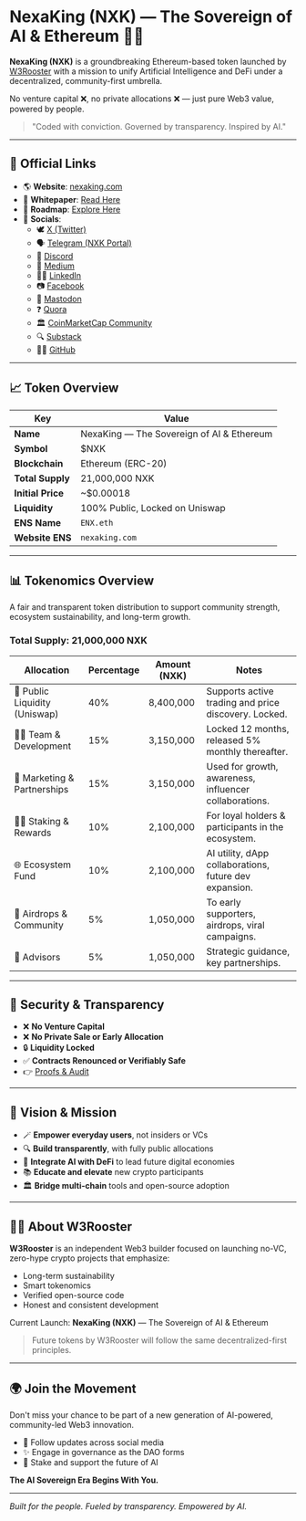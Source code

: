 # NexaKing (NXK) — The Sovereign of AI & Ethereum 🚀🌐

**NexaKing (NXK)** is a groundbreaking Ethereum-based token launched by [W3Rooster](https://github.com/W3Rooster) with a mission to unify Artificial Intelligence and DeFi under a decentralized, community-first umbrella.

No venture capital ❌, no private allocations ❌ — just pure Web3 value, powered by people.

> "Coded with conviction. Governed by transparency. Inspired by AI."

---

## 🔗 Official Links

- 🌎 **Website**: [nexaking.com](https://nexaking.com)
- 📄 **Whitepaper**: [Read Here](https://nexaking.com/whitepaper/)
- 📏 **Roadmap**: [Explore Here](https://nexaking.com/roadmap/)
- 💬 **Socials**:
  - 🕊️ [X (Twitter)](https://x.com/W3Rooster)
  - 🗣️ [Telegram (NXK Portal)](https://t.me/NexaKingNXK)
  - 🤟 [Discord](https://discord.gg/yourlink)
  - 📃 [Medium](https://medium.com/@w3rooster)
  - 👨‍🎓 [LinkedIn](https://www.linkedin.com/company/w3rooster)
  - 📷 [Facebook](https://www.facebook.com/W3RoosterOfficial/)
  - 🔰 [Mastodon](https://mastodon.social/@W3Rooster)
  - ❓ [Quora](https://www.quora.com/profile/W3Rooster)
  - 🏛️ [CoinMarketCap Community](https://coinmarketcap.com/community/profile/W3Rooster/)
  - 🔍 [Substack](https://substack.com/@w3rooster)
  - 🏃‍♂️ [GitHub](https://github.com/W3Rooster)

---

## 📈 Token Overview

| Key               | Value                                       |
|------------------|---------------------------------------------|
| **Name**         | NexaKing — The Sovereign of AI & Ethereum |
| **Symbol**       | $NXK                                        |
| **Blockchain**   | Ethereum (ERC-20)                           |
| **Total Supply** | 21,000,000 NXK                              |
| **Initial Price**| ~$0.00018                                   |
| **Liquidity**    | 100% Public, Locked on Uniswap              |
| **ENS Name**     | `ENX.eth`                                   |
| **Website ENS**  | `nexaking.com`                              |

---

## 📊 Tokenomics Overview

A fair and transparent token distribution to support community strength, ecosystem sustainability, and long-term growth.

### Total Supply: **21,000,000 NXK**

| Allocation                    | Percentage | Amount (NXK) | Notes                                                                 |
|------------------------------|------------|--------------|-----------------------------------------------------------------------|
| 🚙 Public Liquidity (Uniswap) | 40%        | 8,400,000    | Supports active trading and price discovery. Locked.                 |
| 👩‍💼 Team & Development       | 15%        | 3,150,000    | Locked 12 months, released 5% monthly thereafter.                    |
| 🌟 Marketing & Partnerships | 15%        | 3,150,000    | Used for growth, awareness, influencer collaborations.               |
| 🏋️‍♂️ Staking & Rewards         | 10%        | 2,100,000    | For loyal holders & participants in the ecosystem.                   |
| 🌐 Ecosystem Fund             | 10%        | 2,100,000    | AI utility, dApp collaborations, future dev expansion.               |
| 🎁 Airdrops & Community       | 5%         | 1,050,000    | To early supporters, airdrops, viral campaigns.                      |
| 🤝 Advisors                    | 5%         | 1,050,000    | Strategic guidance, key partnerships.                                |

---

## 🚧 Security & Transparency

- ❌ **No Venture Capital**
- ❌ **No Private Sale or Early Allocation**
- 🔒 **Liquidity Locked**
- ✅ **Contracts Renounced or Verifiably Safe**
- 👉 [Proofs & Audit](https://nexaking.com/security)

---

## 🌟 Vision & Mission

- 🪄 **Empower everyday users**, not insiders or VCs
- 🔍 **Build transparently**, with fully public allocations
- 🤖 **Integrate AI with DeFi** to lead future digital economies
- 📚 **Educate and elevate** new crypto participants
- 🏛️ **Bridge multi-chain** tools and open-source adoption

---

## 👨‍💻 About W3Rooster

**W3Rooster** is an independent Web3 builder focused on launching no-VC, zero-hype crypto projects that emphasize:

- Long-term sustainability
- Smart tokenomics
- Verified open-source code
- Honest and consistent development

Current Launch: **NexaKing (NXK)** — The Sovereign of AI & Ethereum

> Future tokens by W3Rooster will follow the same decentralized-first principles.

---

## 🌍 Join the Movement

Don't miss your chance to be part of a new generation of AI-powered, community-led Web3 innovation.

- 📢 Follow updates across social media
- ✨ Engage in governance as the DAO forms
- 🎯 Stake and support the future of AI

**The AI Sovereign Era Begins With You.**

---

*Built for the people. Fueled by transparency. Empowered by AI.*
